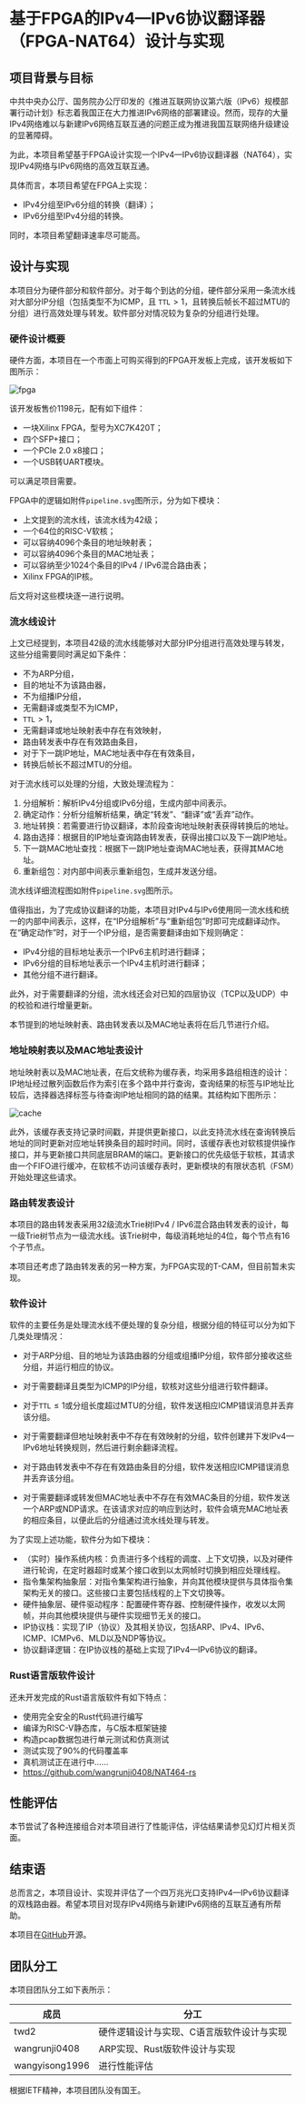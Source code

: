 # 基于FPGA的IPv4—IPv6协议翻译器（FPGA-NAT64）设计与实现

## 项目背景与目标

中共中央办公厅、国务院办公厅印发的《推进互联网协议第六版（IPv6）规模部署行动计划》标志着我国正在大力推进IPv6网络的部署建设。然而，现存的大量IPv4网络难以与新建IPv6网络互联互通的问题正成为推进我国互联网络升级建设的显著障碍。

为此，本项目希望基于FPGA设计实现一个IPv4—IPv6协议翻译器（NAT64），实现IPv4网络与IPv6网络的高效互联互通。

具体而言，本项目希望在FPGA上实现：

* IPv4分组至IPv6分组的转换（翻译）；
* IPv6分组至IPv4分组的转换。

同时，本项目希望翻译速率尽可能高。

## 设计与实现

本项目分为硬件部分和软件部分。对于每个到达的分组，硬件部分采用一条流水线对大部分IP分组（包括类型不为ICMP，且 $\texttt{TTL}>1$，且转换后帧长不超过MTU的分组）进行高效处理与转发。软件部分对情况较为复杂的分组进行处理。

### 硬件设计概要

硬件方面，本项目在一个市面上可购买得到的FPGA开发板上完成，该开发板如下图所示：

![fpga](fpga-board.jpg)

该开发板售价1198元，配有如下组件：

* 一块Xilinx FPGA，型号为XC7K420T；
* 四个SFP+接口；
* 一个PCIe 2.0 x8接口；
* 一个USB转UART模块。

可以满足项目需要。

FPGA中的逻辑如附件`pipeline.svg`图所示，分为如下模块：

* 上文提到的流水线，该流水线为42级；
* 一个64位的RISC-V软核；
* 可以容纳4096个条目的地址映射表；
* 可以容纳4096个条目的MAC地址表；
* 可以容纳至少1024个条目的IPv4 / IPv6混合路由表；
* Xilinx FPGA的IP核。

后文将对这些模块逐一进行说明。

### 流水线设计

上文已经提到，本项目42级的流水线能够对大部分IP分组进行高效处理与转发，这些分组需要同时满足如下条件：

* 不为ARP分组，
* 目的地址不为该路由器，
* 不为组播IP分组，
* 无需翻译或类型不为ICMP，
* $\texttt{TTL}>1$，
* 无需翻译或地址映射表中存在有效映射，
* 路由转发表中存在有效路由条目，
* 对于下一跳IP地址，MAC地址表中存在有效条目，
* 转换后帧长不超过MTU的分组。

对于流水线可以处理的分组，大致处理流程为：

1. 分组解析：解析IPv4分组或IPv6分组，生成内部中间表示。
2. 确定动作：分析分组解析结果，确定“转发”、“翻译”或“丢弃”动作。
3. 地址转换：若需要进行协议翻译，本阶段查询地址映射表获得转换后的地址。
4. 路由选择：根据目的IP地址查询路由转发表，获得出接口以及下一跳IP地址。
5. 下一跳MAC地址查找：根据下一跳IP地址查询MAC地址表，获得其MAC地址。
6. 重新组包：对内部中间表示重新组包，生成并发送分组。

流水线详细流程图如附件`pipeline.svg`图所示。

值得指出，为了完成协议翻译的功能，本项目对IPv4与IPv6使用同一流水线和统一的内部中间表示，这样，在“IP分组解析”与“重新组包”时即可完成翻译动作。在“确定动作”时，对于一个IP分组，是否需要翻译由如下规则确定：

* IPv4分组的目标地址表示一个IPv6主机时进行翻译；
* IPv6分组的目标地址表示一个IPv4主机时进行翻译；
* 其他分组不进行翻译。

此外，对于需要翻译的分组，流水线还会对已知的四层协议（TCP以及UDP）中的校验和进行增量更新。

本节提到的地址映射表、路由转发表以及MAC地址表将在后几节进行介绍。

### 地址映射表以及MAC地址表设计

地址映射表以及MAC地址表，在后文统称为缓存表，均采用多路组相连的设计：IP地址经过散列函数后作为索引在多个路中并行查询，查询结果的标签与IP地址比较后，选择器选择标签与待查询IP地址相同的路的结果。其结构如下图所示：

![cache](cache.png)

此外，该缓存表支持记录时间戳，并提供更新接口，以此支持流水线在查询转换后地址的同时更新对应地址转换条目的超时时间。同时，该缓存表也对软核提供操作接口，并与更新接口共同底层BRAM的端口。更新接口的优先级低于软核，其请求由一个FIFO进行缓冲，在软核不访问该缓存表时，更新模块的有限状态机（FSM）开始处理这些请求。

### 路由转发表设计

本项目的路由转发表采用32级流水Trie树IPv4 / IPv6混合路由转发表的设计，每一级Trie树节点为一级流水线。该Trie树中，每级消耗地址的4位，每个节点有16个子节点。

本项目还考虑了路由转发表的另一种方案，为FPGA实现的T-CAM，但目前暂未实现。

### 软件设计

软件的主要任务是处理流水线不便处理的复杂分组，根据分组的特征可以分为如下几类处理情况：

* 对于ARP分组、目的地址为该路由器的分组或组播IP分组，软件部分接收这些分组，并运行相应的协议。

* 对于需要翻译且类型为ICMP的IP分组，软核对这些分组进行软件翻译。
* 对于$\texttt{TTL}\le1$或分组长度超过MTU的分组，软件发送相应ICMP错误消息并丢弃该分组。
* 对于需要翻译但地址映射表中不存在有效映射的分组，软件创建并下发IPv4—IPv6地址转换规则，然后进行剩余翻译流程。
* 对于路由转发表中不存在有效路由条目的分组，软件发送相应ICMP错误消息并丢弃该分组。
* 对于需要翻译或转发但MAC地址表中不存在有效MAC条目的分组，软件发送一个ARP或NDP请求。在该请求对应的响应到达时，软件会填充MAC地址表的相应条目，以便此后的分组通过流水线处理与转发。

为了实现上述功能，软件分为如下模块：

* （实时）操作系统内核：负责进行多个线程的调度、上下文切换，以及对硬件进行轮询，在定时器超时或某个接口收到以太网帧时切换到相应处理线程。
* 指令集架构抽象层：对指令集架构进行抽象，并向其他模块提供与具体指令集架构无关的接口。这些接口主要包括线程的上下文切换等。
* 硬件抽象层、硬件驱动程序：配置硬件寄存器、控制硬件操作，收发以太网帧，并向其他模块提供与硬件实现细节无关的接口。
* IP协议栈：实现了IP（协议）及其相关协议，包括ARP、IPv4、IPv6、ICMP、ICMPv6、MLD以及NDP等协议。
* 协议翻译逻辑：在IP协议栈的基础上实现了IPv4—IPv6协议的翻译。

### Rust语言版软件设计

还未开发完成的Rust语言版软件有如下特点：
* 使用完全安全的Rust代码进行编写
* 编译为RISC-V静态库，与C版本框架链接
* 构造pcap数据包进行单元测试和仿真测试
* 测试实现了90%的代码覆盖率
* 真机测试正在进行中……
* https://github.com/wangrunji0408/NAT464-rs

## 性能评估

本节尝试了各种连接组合对本项目进行了性能评估，评估结果请参见幻灯片相关页面。

## 结束语

总而言之，本项目设计、实现并评估了一个四万兆光口支持IPv4—IPv6协议翻译的双栈路由器。希望本项目对现存IPv4网络与新建IPv6网络的互联互通有所帮助。

本项目在[GitHub](https://github.com/twd2/fpga-nat64)开源。

## 团队分工

本项目团队分工如下表所示：

| **成员**       | **分工**                                  |
| -------------- | ----------------------------------------- |
| twd2           | 硬件逻辑设计与实现、C语言版软件设计与实现 |
| wangrunji0408  | ARP实现、Rust版软件设计与实现             |
| wangyisong1996 | 进行性能评估                              |

根据IETF精神，本项目团队没有国王。